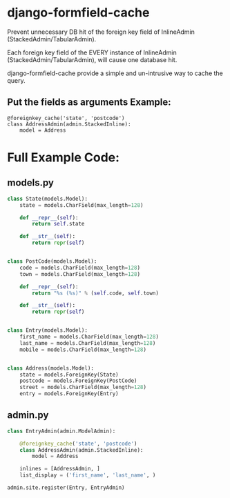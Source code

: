 django-formfield-cache
============================

Prevent unnecessary DB hit of the foreign key field of InlineAdmin (StackedAdmin/TabularAdmin).

Each foreign key field of the EVERY instance of InlineAdmin (StackedAdmin/TabularAdmin), will cause one database hit.

django-formfield-cache provide a simple and un-intrusive way to cache the query.

Put the fields as arguments 
Example: 
--------
    @foreignkey_cache('state', 'postcode')
    class AddressAdmin(admin.StackedInline):
        model = Address



Full Example Code:
==================

models.py
---------
```python
class State(models.Model):
    state = models.CharField(max_length=128)

    def __repr__(self):
        return self.state

    def __str__(self):
        return repr(self)


class PostCode(models.Model):
    code = models.CharField(max_length=128)
    town = models.CharField(max_length=128)

    def __repr__(self):
        return "%s (%s)" % (self.code, self.town)

    def __str__(self):
        return repr(self)


class Entry(models.Model):
    first_name = models.CharField(max_length=128)
    last_name = models.CharField(max_length=128)
    mobile = models.CharField(max_length=128)


class Address(models.Model):
    state = models.ForeignKey(State)
    postcode = models.ForeignKey(PostCode)
    street = models.CharField(max_length=128)
    entry = models.ForeignKey(Entry)
```

admin.py
--------

```python
class EntryAdmin(admin.ModelAdmin):

    @foreignkey_cache('state', 'postcode')
    class AddressAdmin(admin.StackedInline):
        model = Address

    inlines = [AddressAdmin, ]
    list_display = ('first_name', 'last_name', )

admin.site.register(Entry, EntryAdmin)
```    
